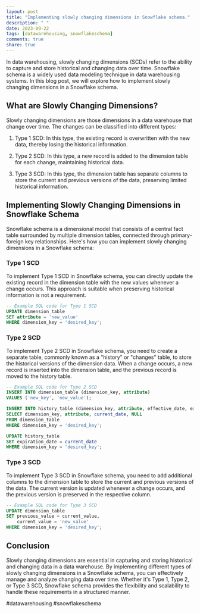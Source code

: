 ```yaml
---
layout: post
title: "Implementing slowly changing dimensions in Snowflake schema."
description: " "
date: 2023-09-22
tags: [datawarehousing, snowflakeschema]
comments: true
share: true
---
```


In data warehousing, slowly changing dimensions (SCDs) refer to the ability to capture and store historical and changing data over time. Snowflake schema is a widely used data modeling technique in data warehousing systems. In this blog post, we will explore how to implement slowly changing dimensions in a Snowflake schema.

## What are Slowly Changing Dimensions?

Slowly changing dimensions are those dimensions in a data warehouse that change over time. The changes can be classified into different types:

1. Type 1 SCD: In this type, the existing record is overwritten with the new data, thereby losing the historical information.

2. Type 2 SCD: In this type, a new record is added to the dimension table for each change, maintaining historical data.

3. Type 3 SCD: In this type, the dimension table has separate columns to store the current and previous versions of the data, preserving limited historical information.

## Implementing Slowly Changing Dimensions in Snowflake Schema

Snowflake schema is a dimensional model that consists of a central fact table surrounded by multiple dimension tables, connected through primary-foreign key relationships. Here's how you can implement slowly changing dimensions in a Snowflake schema:

### Type 1 SCD

To implement Type 1 SCD in Snowflake schema, you can directly update the existing record in the dimension table with the new values whenever a change occurs. This approach is suitable when preserving historical information is not a requirement.

```sql
-- Example SQL code for Type 1 SCD
UPDATE dimension_table
SET attribute = 'new_value'
WHERE dimension_key = 'desired_key';
```

### Type 2 SCD

To implement Type 2 SCD in Snowflake schema, you need to create a separate table, commonly known as a "history" or "changes" table, to store the historical versions of the dimension data. When a change occurs, a new record is inserted into the dimension table, and the previous record is moved to the history table.

```sql
-- Example SQL code for Type 2 SCD
INSERT INTO dimension_table (dimension_key, attribute)
VALUES ('new_key', 'new_value');

INSERT INTO history_table (dimension_key, attribute, effective_date, expiration_date)
SELECT dimension_key, attribute, current_date, NULL
FROM dimension_table
WHERE dimension_key = 'desired_key';

UPDATE history_table
SET expiration_date = current_date
WHERE dimension_key = 'desired_key';
```

### Type 3 SCD

To implement Type 3 SCD in Snowflake schema, you need to add additional columns to the dimension table to store the current and previous versions of the data. The current version is updated whenever a change occurs, and the previous version is preserved in the respective column.

```sql
-- Example SQL code for Type 3 SCD
UPDATE dimension_table
SET previous_value = current_value,
    current_value = 'new_value'
WHERE dimension_key = 'desired_key';
```

## Conclusion

Slowly changing dimensions are essential in capturing and storing historical and changing data in a data warehouse. By implementing different types of slowly changing dimensions in a Snowflake schema, you can effectively manage and analyze changing data over time. Whether it's Type 1, Type 2, or Type 3 SCD, Snowflake schema provides the flexibility and scalability to handle these requirements in a structured manner.

#datawarehousing #snowflakeschema